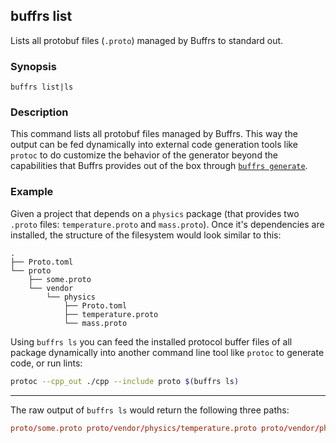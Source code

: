 ## buffrs list

Lists all protobuf files (`.proto`) managed by Buffrs to standard out.

### Synopsis

`buffrs list|ls`

### Description

This command lists all protobuf files managed by Buffrs. This way the
output can be fed dynamically into external code generation tools like
`protoc` to do customize the behavior of the generator beyond the capabilities
that Buffrs provides out of the box through [`buffrs
generate`](./buffrs-generate.md).

### Example

Given a project that depends on a `physics` package (that provides two `.proto`
files: `temperature.proto` and `mass.proto`). Once it's dependencies are
installed, the structure of the filesystem would look similar to this:

```
.
├── Proto.toml
└── proto
    ├── some.proto
    └── vendor
        └── physics
            ├── Proto.toml
            ├── temperature.proto
            └── mass.proto
```

Using `buffrs ls` you can feed the installed protocol buffer files of all
package dynamically into another command line tool like `protoc` to generate
code, or run lints:

```bash
protoc --cpp_out ./cpp --include proto $(buffrs ls)
```

---

The raw output of `buffrs ls` would return the following three paths:

```toml
proto/some.proto proto/vendor/physics/temperature.proto proto/vendor/physics/mass.proto
```
